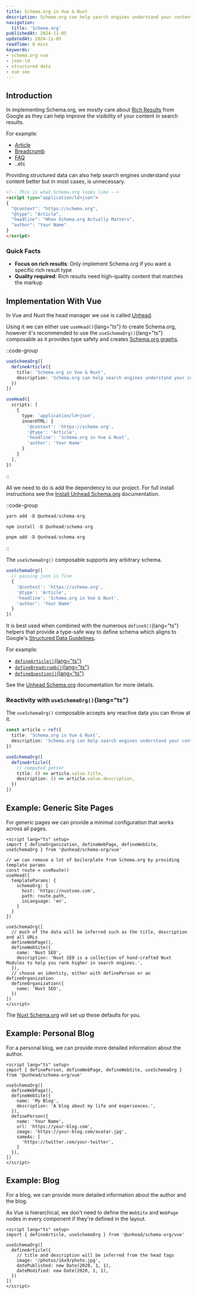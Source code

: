 ```yaml
---
title: Schema.org in Vue & Nuxt
description: Schema.org can help search engines understand your content better, but is it worth the effort? Learn when to use it and when to skip it in Vue & Nuxt applications.
navigation:
  title: 'Schema.org'
publishedAt: 2024-11-05
updatedAt: 2024-11-05
readTime: 8 mins
keywords:
- schema.org vue
- json-ld
- structured data
- vue seo
---
```


## Introduction

In implementing Schema.org, we mostly care about [Rich Results](https://developers.google.com/search/docs/appearance/structured-data/search-gallery) from Google as
they can help improve the visibility of your content in search results.

For example:
- [Article](https://developers.google.com/search/docs/data-types/article)
- [Breadcrumb](https://developers.google.com/search/docs/data-types/breadcrumb)
- [FAQ](https://developers.google.com/search/docs/data-types/faqpage)
- ..etc

Providing structured data can also help search engines understand your content better but in most cases, is unnecessary.

```html
<!-- This is what Schema.org looks like -->
<script type="application/ld+json">
{
  "@context": "https://schema.org",
  "@type": "Article",
  "headline": "When Schema.org Actually Matters",
  "author": "Your Name"
}
</script>
```

### Quick Facts

- **Focus on rich results**: Only implement Schema.org if you want a specific rich result type
- **Quality required**: Rich results need high-quality content that matches the markup

## Implementation With Vue

In Vue and Nuxt the head manager we use is called [Unhead](https://unhead.unjs.io/).

Using it we can either use `useHead()`{lang="ts"} to create Schema.org, however it's recommended to use the `useSchemaOrg()`{lang="ts"} composable as it provides type safety and creates [Schema.org graphs](https://schema.org/docs/data-and-datasets.html).

::code-group

```ts [useSchemaOrg]
useSchemaOrg([
  defineArticle({
    title: 'Schema.org in Vue & Nuxt',
    description: 'Schema.org can help search engines understand your content better, but is it worth the effort? Learn when to use it and when to skip it in Vue & Nuxt applications.',
  })
])
```

```ts [useHead]
useHead({
  scripts: [
    {
      type: 'application/ld+json',
      innerHTML: {
        '@context': 'https://schema.org',
        '@type': 'Article',
        'headline': 'Schema.org in Vue & Nuxt',
        'author': 'Your Name'
      }
    }
  ],
})
```

::

All we need to do is add the dependency to our project. For full install instructions see the [Install Unhead Schema.org](https://unhead.unjs.io/schema-org/getting-started/setup) documentation.

::code-group

```ts [yarn]
yarn add -D @unhead/schema-org
```

```ts [npm]
npm install -D @unhead/schema-org
```

```ts [pnpm]
pnpm add -D @unhead/schema-org

```

::

The `useSchemaOrg()` composable supports any arbitrary schema.

```ts
useSchemaOrg([
  // passing json is fine
  {
    '@context': 'https://schema.org',
    '@type': 'Article',
    'headline': 'Schema.org in Vue & Nuxt',
    'author': 'Your Name'
  }
])
```

It is best used when combined with the numerous `defineX()`{lang="ts"} helpers that provide a type-safe way to define schema
which aligns to Google's [Structured Data Guidelines](https://developers.google.com/search/docs/guides/sd-policies).

For example:
- [`defineArticle()`{lang="ts"}](https://unhead.unjs.io/schema-org/schema/article)
- [`defineBreadcrumb()`{lang="ts"}](https://unhead.unjs.io/schema-org/schema/breadcrumb)
- [`defineQuestion()`{lang="ts"}](https://unhead.unjs.io/schema-org/schema/question)

See the [Unhead Schema.org](https://unhead.unjs.io/schema-org/getting-started/setup) documentation for more details.

### Reactivity with `useSchemaOrg()`{lang="ts"}

The `useSchemaOrg()` composable accepts any reactive data you can throw at it.

```ts
const article = ref({
  title: 'Schema.org in Vue & Nuxt',
  description: 'Schema.org can help search engines understand your content better, but is it worth the effort? Learn when to use it and when to skip it in Vue & Nuxt applications.'
})

useSchemaOrg([
  defineArticle({
    // computed getter
    title: () => article.value.title,
    description: () => article.value.description,
  })
])
```

## Example: Generic Site Pages

For generic pages we can provide a minimal configuration that works across all pages.

```vue [app.vue]
<script lang="ts" setup>
import { defineOrganization, defineWebPage, defineWebSite, useSchemaOrg } from '@unhead/schema-org/vue'

// we can remove a lot of boilerplate from Schema.org by providing template params
const route = useRoute()
useHead({
  templateParams: {
    schemaOrg: {
      host: 'https://nuxtseo.com',
      path: route.path,
      inLanguage: 'en',
    }
  }
})

useSchemaOrg([
  // much of the data will be inferred such as the title, description and all URLs
  defineWebPage(),
  defineWebSite({
    name: 'Nuxt SEO',
    description: 'Nuxt SEO is a collection of hand-crafted Nuxt Modules to help you rank higher in search engines.',
  }),
  // choose an identity, either with definePerson or an defineOrganization
  defineOrganization({
    name: 'Nuxt SEO',
  })
])
</script>
```

The [Nuxt Schema.org](/docs/schema-org/getting-started/introduction) will set up these defaults for you.

## Example: Personal Blog

For a personal blog, we can provide more detailed information about the author.

```vue [app.vue]
<script lang="ts" setup>
import { definePerson, defineWebPage, defineWebSite, useSchemaOrg } from '@unhead/schema-org/vue'

useSchemaOrg([
  defineWebPage(),
  defineWebSite({
    name: 'My Blog',
    description: 'A blog about my life and experiences.',
  }),
  definePerson({
    name: 'Your Name',
    url: 'https://your-blog.com',
    image: 'https://your-blog.com/avatar.jpg',
    sameAs: [
      'https://twitter.com/your-twitter',
    ]
  }),
])
</script>
```

## Example: Blog

For a blog, we can provide more detailed information about the author and the blog.

As Vue is hierarchical, we don't need to define the `WebSite` and `WebPage` nodes in every component if they're defined in the layout.

```vue [blog/[article].vue]
<script lang="ts" setup>
import { defineArticle, useSchemaOrg } from '@unhead/schema-org/vue'

useSchemaOrg([
  defineArticle({
    // title and description will be inferred from the head tags
    image: '/photos/16x9/photo.jpg',
    datePublished: new Date(2020, 1, 1),
    dateModified: new Date(2020, 1, 1),
  })
])
</script>
```
